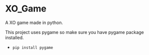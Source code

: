 # XO_Game
A XO game made in python.

This project uses pygame so make sure you have pygame package installed.

- `pip install pygame`
